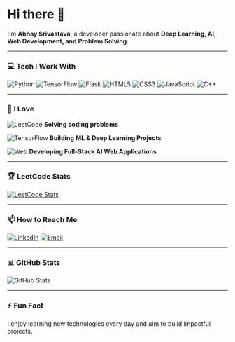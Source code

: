 # Hi there 👋

I'm **Abhay Srivastava**, a developer passionate about **Deep Learning, AI, Web Development, and Problem Solving**.

---

### 💻 Tech I Work With
![Python](https://img.shields.io/badge/Python-3776AB?style=for-the-badge&logo=python&logoColor=white)
![TensorFlow](https://img.shields.io/badge/TensorFlow-FF6F00?style=for-the-badge&logo=tensorflow&logoColor=white)
![Flask](https://img.shields.io/badge/Flask-000000?style=for-the-badge&logo=flask&logoColor=white)
![HTML5](https://img.shields.io/badge/HTML5-E34F26?style=for-the-badge&logo=html5&logoColor=white)
![CSS3](https://img.shields.io/badge/CSS3-1572B6?style=for-the-badge&logo=css3&logoColor=white)
![JavaScript](https://img.shields.io/badge/JavaScript-F7DF1E?style=for-the-badge&logo=javascript&logoColor=black)
![C++](https://img.shields.io/badge/C++-00599C?style=for-the-badge&logo=c%2B%2B&logoColor=white)

---

### 🚀 I Love
![LeetCode](https://img.shields.io/badge/LeetCode-FFA116?style=for-the-badge&logo=leetcode&logoColor=black) **Solving coding problems**

![TensorFlow](https://img.shields.io/badge/TensorFlow-FF6F00?style=for-the-badge&logo=tensorflow&logoColor=white) **Building ML & Deep Learning Projects**

![Web](https://img.shields.io/badge/Full%20Stack%20Web%20Apps-000000?style=for-the-badge&logo=vercel&logoColor=white) **Developing Full-Stack AI Web Applications**

---

### 🏆 LeetCode Stats
[![LeetCode Stats](https://leetcard.jacoblin.cool/Abhay_Srivastava26?theme=dark&font=Baloo&ext=heatmap)](https://leetcode.com/u/Abhay_Srivastava26/)

---

### 📫 How to Reach Me
[![LinkedIn](https://img.shields.io/badge/LinkedIn-0077B5?style=for-the-badge&logo=linkedin&logoColor=white)](https://www.linkedin.com/in/abhay-srivastava-9a7511264/)
[![Email](https://img.shields.io/badge/Email-D14836?style=for-the-badge&logo=gmail&logoColor=white)](mailto:YOUR_EMAIL_HERE)

---

### 📊 GitHub Stats
![GitHub Stats](https://github-readme-stats.vercel.app/api?username=AbhaySrivastava26&show_icons=true&theme=dark)

---

### ⚡ Fun Fact
I enjoy learning new technologies every day and aim to build impactful projects.
